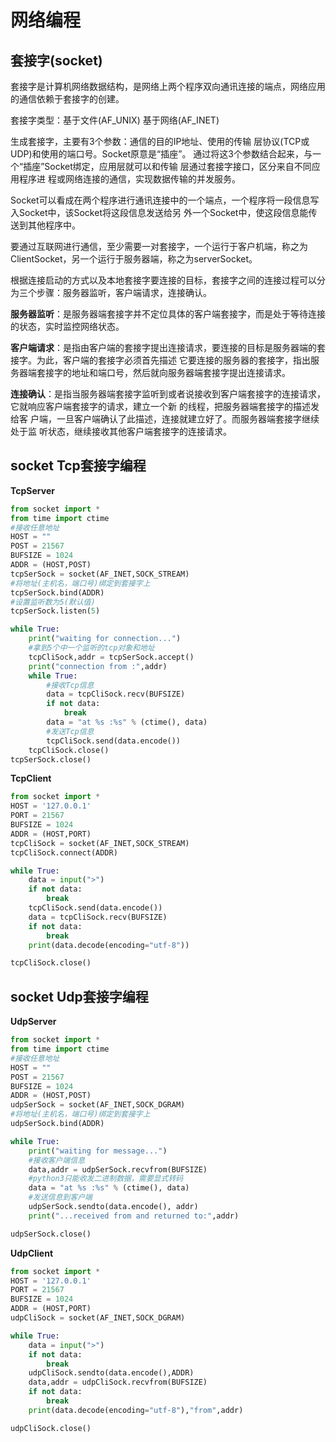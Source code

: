 # 网络编程

## 套接字(socket)
套接字是计算机网络数据结构，是网络上两个程序双向通讯连接的端点，网络应用的通信依赖于套接字的创建。

套接字类型：基于文件(AF_UNIX)  基于网络(AF_INET)

生成套接字，主要有3个参数：通信的目的IP地址、使用的传输 层协议(TCP或UDP)和使用的端口号。Socket原意是“插座”。
通过将这3个参数结合起来，与一个“插座”Socket绑定，应用层就可以和传输 层通过套接字接口，区分来自不同应用程序进
程或网络连接的通信，实现数据传输的并发服务。
 
Socket可以看成在两个程序进行通讯连接中的一个端点，一个程序将一段信息写入Socket中，该Socket将这段信息发送给另
外一个Socket中，使这段信息能传送到其他程序中。
 
要通过互联网进行通信，至少需要一对套接字，一个运行于客户机端，称之为ClientSocket，另一个运行于服务器端，称之为serverSocket。

根据连接启动的方式以及本地套接字要连接的目标，套接字之间的连接过程可以分为三个步骤：服务器监听，客户端请求，连接确认。

**服务器监听**：是服务器端套接字并不定位具体的客户端套接字，而是处于等待连接的状态，实时监控网络状态。

**客户端请求**：是指由客户端的套接字提出连接请求，要连接的目标是服务器端的套接字。为此，客户端的套接字必须首先描述
它要连接的服务器的套接字，指出服务器端套接字的地址和端口号，然后就向服务器端套接字提出连接请求。

**连接确认**：是指当服务器端套接字监听到或者说接收到客户端套接字的连接请求，它就响应客户端套接字的请求，建立一个新
的线程，把服务器端套接字的描述发给客 户端，一旦客户端确认了此描述，连接就建立好了。而服务器端套接字继续处于监
听状态，继续接收其他客户端套接字的连接请求。


## socket Tcp套接字编程
**TcpServer**
```python
from socket import *
from time import ctime
#接收任意地址
HOST = ""
POST = 21567
BUFSIZE = 1024
ADDR = (HOST,POST)
tcpSerSock = socket(AF_INET,SOCK_STREAM)
#将地址(主机名，端口号)绑定到套接字上
tcpSerSock.bind(ADDR)
#设置监听数为5(默认值)
tcpSerSock.listen(5)

while True:
    print("waiting for connection...")
    #拿到5个中一个监听的tcp对象和地址
    tcpCliSock,addr = tcpSerSock.accept()
    print("connection from :",addr)
    while True:
        #接收Tcp信息
        data = tcpCliSock.recv(BUFSIZE)
        if not data:
            break
        data = "at %s :%s" % (ctime(), data)
        #发送Tcp信息
        tcpCliSock.send(data.encode())
    tcpCliSock.close()
tcpSerSock.close()

```

**TcpClient**
```python
from socket import *
HOST = '127.0.0.1'
PORT = 21567
BUFSIZE = 1024
ADDR = (HOST,PORT)
tcpCliSock = socket(AF_INET,SOCK_STREAM)
tcpCliSock.connect(ADDR)

while True:
    data = input(">")
    if not data:
        break
    tcpCliSock.send(data.encode())
    data = tcpCliSock.recv(BUFSIZE)
    if not data:
        break
    print(data.decode(encoding="utf-8"))

tcpCliSock.close()

```


## socket Udp套接字编程
**UdpServer**
```python
from socket import *
from time import ctime
#接收任意地址
HOST = ""
POST = 21567
BUFSIZE = 1024
ADDR = (HOST,POST)
udpSerSock = socket(AF_INET,SOCK_DGRAM)
#将地址(主机名，端口号)绑定到套接字上
udpSerSock.bind(ADDR)

while True:
    print("waiting for message...")
    #接收客户端信息
    data,addr = udpSerSock.recvfrom(BUFSIZE)
    #python3只能收发二进制数据，需要显式转码
    data = "at %s :%s" % (ctime(), data)
    #发送信息到客户端
    udpSerSock.sendto(data.encode(), addr)
    print("...received from and returned to:",addr)

udpSerSock.close()
```
**UdpClient**
```python
from socket import *
HOST = '127.0.0.1'
PORT = 21567
BUFSIZE = 1024
ADDR = (HOST,PORT)
udpCliSock = socket(AF_INET,SOCK_DGRAM)

while True:
    data = input(">")
    if not data:
        break
    udpCliSock.sendto(data.encode(),ADDR)
    data,addr = udpCliSock.recvfrom(BUFSIZE)
    if not data:
        break
    print(data.decode(encoding="utf-8"),"from",addr)

udpCliSock.close()
```
